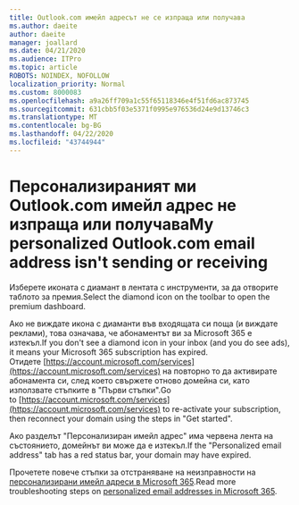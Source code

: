 ```yaml
---
title: Outlook.com имейл адресът не се изпраща или получава
ms.author: daeite
author: daeite
manager: joallard
ms.date: 04/21/2020
ms.audience: ITPro
ms.topic: article
ROBOTS: NOINDEX, NOFOLLOW
localization_priority: Normal
ms.custom: 8000083
ms.openlocfilehash: a9a26ff709a1c55f65118346e4f51fd6ac873745
ms.sourcegitcommit: 631cbb5f03e5371f0995e976536d24e9d13746c3
ms.translationtype: MT
ms.contentlocale: bg-BG
ms.lasthandoff: 04/22/2020
ms.locfileid: "43744944"
---
```

# <a name="my-personalized-outlookcom-email-address-isnt-sending-or-receiving"></a><span data-ttu-id="559b2-102">Персонализираният ми Outlook.com имейл адрес не изпраща или получава</span><span class="sxs-lookup"><span data-stu-id="559b2-102">My personalized Outlook.com email address isn't sending or receiving</span></span>

<span data-ttu-id="559b2-103">Изберете иконата с диамант в лентата с инструменти, за да отворите таблото за премия.</span><span class="sxs-lookup"><span data-stu-id="559b2-103">Select the diamond icon on the toolbar to open the premium dashboard.</span></span>

<span data-ttu-id="559b2-104">Ако не виждате икона с диаманти във входящата си поща (и виждате реклами), това означава, че абонаментът ви за Microsoft 365 е изтекъл.</span><span class="sxs-lookup"><span data-stu-id="559b2-104">If you don't see a diamond icon in your inbox (and you do see ads), it means your Microsoft 365 subscription has expired.</span></span> <span data-ttu-id="559b2-105">Отидете [https://account.microsoft.com/services](https://account.microsoft.com/services) на повторно то да активирате абонамента си, след което свържете отново домейна си, като използвате стъпките в "Първи стъпки".</span><span class="sxs-lookup"><span data-stu-id="559b2-105">Go to [https://account.microsoft.com/services](https://account.microsoft.com/services) to re-activate your subscription, then reconnect your domain using the steps in "Get started".</span></span>

<span data-ttu-id="559b2-106">Ако разделът "Персонализиран имейл адрес" има червена лента на състоянието, домейнът ви може да е изтекъл.</span><span class="sxs-lookup"><span data-stu-id="559b2-106">If the "Personalized email address" tab has a red status bar, your domain may have expired.</span></span>

<span data-ttu-id="559b2-107">Прочетете повече стъпки за отстраняване на неизправности на [персонализирани имейл адреси в Microsoft 365](https://support.office.com/article/75416a58-b225-4c02-8c07-8979403b427b?wt.mc_id=Office_Outlook_com_Alchemy).</span><span class="sxs-lookup"><span data-stu-id="559b2-107">Read more troubleshooting steps on [personalized email addresses in Microsoft 365](https://support.office.com/article/75416a58-b225-4c02-8c07-8979403b427b?wt.mc_id=Office_Outlook_com_Alchemy).</span></span>